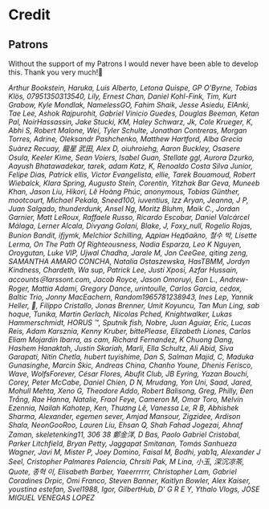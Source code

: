 
# Credit

## Patrons

Without the support of my Patrons I would never have been able to develop this. Thank you very much!🙏<br>

*Arthur Bookstein, Haruka, Luis Alberto, Letona Quispe, GP O'Byrne, Tobias Klös, 07951350313540, Lily, Ernest Chan, Daniel Kohl-Fink, Tim, Kurt Grabow, Kyle Mondlak, NamelessGO, Fahim Shaik, Jesse Asiedu, ElAnki, Tae Lee, Ashok Rajpurohit, Gabriel Vinicio Guedes, Douglas Beeman, Ketan Pal, NoirHassassin, Jake Stucki, KM, Haley Schwarz, Jk, Cole Krueger, K, Abhi S, Robert Malone, Wei, Tyler Schulte, Jonathan Contreras, Morgan Torres, Adrine, Oleksandr Pashchenko, Matthew Hartford, Alba Grecia Suárez Recuay, 龍星 武田, Alex D, oiuhroiehg, Aaron Buckley, Osasere Osula, Keeler Kime, Sean Voiers, Isabel Guan, Stellate ggl, Aurora Dzurko, Aayush Bhatawadekar, tarek, adam Katz, K, Renoaldo Costa Silva Junior, Felipe Dias, Patrick ellis, Victor Evangelista, ellie, Tarek Bouamoud, Robert Wiebalck, Klara Spring, Augusto Stein, Corentin, Yitzhak Bar Geva, Muneeb Khan, Jason Liu, Hikori, Lê Hoàng Phúc, anonymous, Tobias Günther, mootcourt, Michael Pekala, Sneed100, iuventius, Izz Aryan, Jeanna, J P, Juan Salgado, thunderdunk, Ansel Ng, Moritz Bluhm, Maik C., Jordan Garnier, Matt LeRoux, Raffaele Russo, Ricardo Escobar, Daniel Valcárcel Málaga, Lerner Alcala, Divyang Golani, Blake, J, Foxy_null, Rogelio Rojas, Bunion Bandit, ifjymk, Melchior Schilling, Адріан Недбайло, 철수 박, Lisette Lerma, On The Path Of Righteousness, Nadia Esparza, Leo K Nguyen, Oroygutan, Luke VIP, Ujwal Chadha, Jarale M, Jon CeeGee, qiting zeng, SAMANTHA AMARO CONCHA, Natalia Ostaszewska, HasTBMM, Jordyn Kindness, Chardeth, Wa sup, Patrick Lee, Justi Xposi, Azfar Hussain, accounts＠larssont.com, Jacob Royce, Jason Omoruyi, Eon L., Andrew-Roger, Mattia Adami, Gregory Dance, urintoulle, Carlos Garcia, cedox, Baltic Trio, Jonny MacEachern, Random1965781238943, Ines Lep, Yannik Heller, 🌠, Filippo Cristallo, Jonas Brenner, Umit Koyuncu, Tan Mun Ling, sab hoque, Tunika, Martin Gerlach, Nicolas Pched, Knightwalker, Lukas Hammerschmidt, HORUS ™, Sputnik fish, Nobre, Juan Aguiar, Eric, Lucas Reis, Adam Karsznia, Kenny Kruber, bittePlease, Elizabeth Liones, Carlos Eliam Mojardin Ibarra, as cam, Richard Fernandez, K Chuong Dang, Hashem Hanaktah, Justin Skariah, Marli, Ella Schultz, Ali Abid, Siva Garapati, Nitin Chetla, hubert tuyishime, Dan S, Salman Majid, C, Maduka Gunasinghe, Marcin Skic, Andreas China, Chanho Youne, Dhenis Ferisco, Wave, WolfsForever, César Flores, Abufit Club, JB Eyring, Yazan Bouchi, Corey, Peter McCabe, Daniel Chien, D N, Mrudang, Yon Uni, Saad, Jared, Mohull Mehta, Xeno G, Theodore Addo, Robert Balisong, Greg, Philly, Đen Trắng, Rae Hanna, Natalie, Fraol Feye, Cameron M, Omar Toro, Melvin Ezennia, Nailah Kahotep, Ken, Thương Lê, Vanessa Le, R B, Abhishek Sharma, Alexander, egemen sever, Amjad Mansour, Zigzidee, Ardison Shala, NeonGooRoo, Lauren Liu, Ehsan Q, Shah Fahad Jogezai, Ahnaf Zaman, skeletenking11, 306 38 鄭金洋, D Bas, Paolo Gabriel Cristobal, Parker Litchfield, Bryan Petty, Jaggapat Smitanan, Tomás Sanhueza Wagner, Javi M, Mister P, Joey Domino, Faisal M, Bodhi, yab1q, Alexander J Seel, Cristopher Palmares Palencia, Chrsiti Pak, M Lina, 小玉, 深沉凉茶, Quote, 종혁 이, Elisabeth Barber, Yaeerrrrrr, Christopher Lam, Gabriel Coradines Drpic, Omi Franco, Steven Banner, Kaitlyn Bowler, Alex Kaiser, youstina estefan, Svel1988, Igor, GilbertHub, D' G R E Y, Ythalo Vlogs, JOSE MIGUEL VENEGAS LOPEZ*